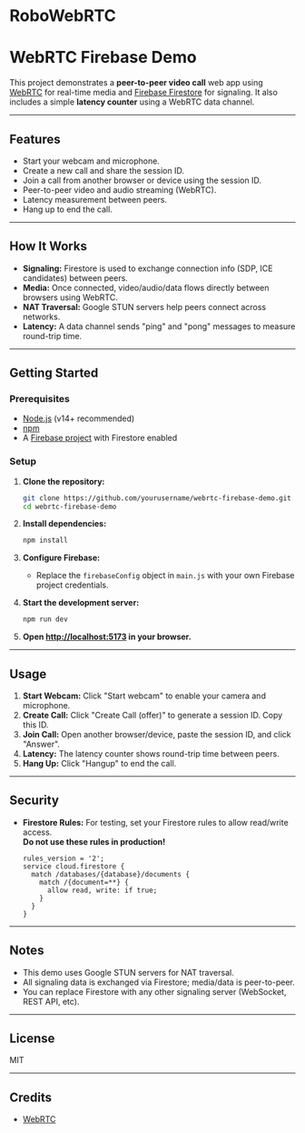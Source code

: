 # RoboWebRTC

# WebRTC Firebase Demo

This project demonstrates a **peer-to-peer video call** web app using [WebRTC](https://webrtc.org/) for real-time media and [Firebase Firestore](https://firebase.google.com/products/firestore) for signaling. It also includes a simple **latency counter** using a WebRTC data channel.

---

## Features

- Start your webcam and microphone.
- Create a new call and share the session ID.
- Join a call from another browser or device using the session ID.
- Peer-to-peer video and audio streaming (WebRTC).
- Latency measurement between peers.
- Hang up to end the call.

---

## How It Works

- **Signaling:** Firestore is used to exchange connection info (SDP, ICE candidates) between peers.
- **Media:** Once connected, video/audio/data flows directly between browsers using WebRTC.
- **NAT Traversal:** Google STUN servers help peers connect across networks.
- **Latency:** A data channel sends "ping" and "pong" messages to measure round-trip time.

---

## Getting Started

### Prerequisites

- [Node.js](https://nodejs.org/) (v14+ recommended)
- [npm](https://www.npmjs.com/)
- A [Firebase project](https://console.firebase.google.com/) with Firestore enabled

### Setup

1. **Clone the repository:**
   ```bash
   git clone https://github.com/yourusername/webrtc-firebase-demo.git
   cd webrtc-firebase-demo
   ```

2. **Install dependencies:**
   ```bash
   npm install
   ```

3. **Configure Firebase:**
   - Replace the `firebaseConfig` object in `main.js` with your own Firebase project credentials.

4. **Start the development server:**
   ```bash
   npm run dev
   ```

5. **Open [http://localhost:5173](http://localhost:5173) in your browser.**

---

## Usage

1. **Start Webcam:** Click "Start webcam" to enable your camera and microphone.
2. **Create Call:** Click "Create Call (offer)" to generate a session ID. Copy this ID.
3. **Join Call:** Open another browser/device, paste the session ID, and click "Answer".
4. **Latency:** The latency counter shows round-trip time between peers.
5. **Hang Up:** Click "Hangup" to end the call.

---

## Security

- **Firestore Rules:** For testing, set your Firestore rules to allow read/write access.  
  **Do not use these rules in production!**
  ```
  rules_version = '2';
  service cloud.firestore {
    match /databases/{database}/documents {
      match /{document=**} {
        allow read, write: if true;
      }
    }
  }
  ```

---

## Notes

- This demo uses Google STUN servers for NAT traversal.
- All signaling data is exchanged via Firestore; media/data is peer-to-peer.
- You can replace Firestore with any other signaling server (WebSocket, REST API, etc).

---

## License

MIT

---

## Credits

- [WebRTC](https://webrtc.org/)

